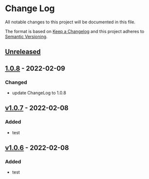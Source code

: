 # Change Log

All notable changes to this project will be documented in this file.

The format is based on [Keep a Changelog](http://keepachangelog.com/)
and this project adheres to [Semantic Versioning](http://semver.org/).

## [Unreleased][]

## [1.0.8][] - 2022-02-09

### Changed

- update ChangeLog to 1.0.8

## [v1.0.7]() - 2022-02-08

### Added

- test

## [v1.0.6]() - 2022-02-08

### Added

- test

[unreleased]: https://github.com/MrSeaWave/np-pub-test/compare/v1.0.7...HEAD
[1.0.7]: https://github.com/MrSeaWave/np-pub-test/compare/v1.0.6...v1.0.7
[1.0.6]: https://github.com/MrSeaWave/np-pub-test/tree/v1.0.6


[Unreleased]: https://github.com/MrSeaWave/np-pub-test/compare/v1.0.8...HEAD
[1.0.8]: https://github.com/MrSeaWave/np-pub-test/tree/v1.0.8